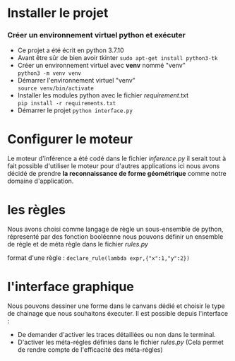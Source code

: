 # Installer le projet 
### Créer un environnement virtuel python et exécuter 
- Ce projet a été écrit en python 3.7.10
- Avant être sûr de bien avoir tkinter `sudo apt-get install python3-tk`
- Créer un environnement virtuel avec **venv** nommé "venv"  
`python3 -m venv venv`
- Démarrer l'environnement virtuel "venv"  
`source venv/bin/activate`
- Installer les modules python avec le fichier _requirement_.txt  
`pip install -r requirements.txt`
- Démarrer le projet `python interface.py`


# Configurer le moteur
Le moteur d'inférence a été codé dans le fichier *inference.py* il serait tout à fait possible
d'utiliser le moteur pour d'autres applications ici nous avons décidé de prendre **la reconnaissance de forme géométrique**
comme notre domaine d'application.
# les règles
Nous avons choisi comme langage de règle un sous-ensemble de
python, répresenté par des fonction booléenne nous pouvons définir 
un ensemble de régle et de méta règle dans le fichier *rules.py*

format d'une règle : `declare_rule(lambda expr,{"x":1,"y":2})`


# l'interface graphique 
Nous pouvons dessiner une forme dans le canvans dédié et choisir le
type de chainage que nous souhaitons éxecuter.
Il est possible depuis l'interface : 
- De demander d'activer les traces détaillées ou non dans le terminal.
- D'activer les méta-régles définies dans le fichier *rules.py* (Cela permet de rendre compte de l'efficacité des méta-régles)



